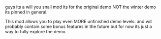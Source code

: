 guys its a will you snail mod its for the original demo NOT the winter demo its pinned in general.

This mod allows you to play even MORE unfinished demo levels. and will probably contain some bonus features in the future but for now its just a way to fully explore the demo.